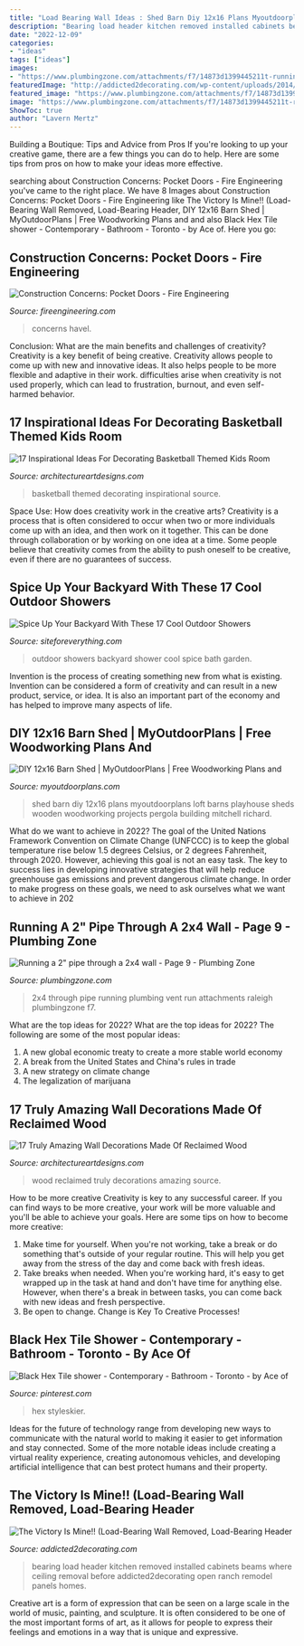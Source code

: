 ```yaml
---
title: "Load Bearing Wall Ideas : Shed Barn Diy 12x16 Plans Myoutdoorplans Loft Barns Playhouse Sheds Wooden Woodworking Projects Pergola Building Mitchell Richard"
description: "Bearing load header kitchen removed installed cabinets beams where ceiling removal before addicted2decorating open ranch remodel panels homes"
date: "2022-12-09"
categories:
- "ideas"
tags: ["ideas"]
images:
- "https://www.plumbingzone.com/attachments/f7/14873d1399445211t-running-2-pipe-through-2x4-wall-image-2830142295.jpg"
featuredImage: "http://addicted2decorating.com/wp-content/uploads/2014/03/load-bearing-header-installed-where-load-bearing-wall-removed.png"
featured_image: "https://www.plumbingzone.com/attachments/f7/14873d1399445211t-running-2-pipe-through-2x4-wall-image-2830142295.jpg"
image: "https://www.plumbingzone.com/attachments/f7/14873d1399445211t-running-2-pipe-through-2x4-wall-image-2830142295.jpg"
ShowToc: true
author: "Lavern Mertz"
---
```



Building a Boutique: Tips and Advice from Pros
If you're looking to up your creative game, there are a few things you can do to help. Here are some tips from pros on how to make your ideas more effective.

	

		
searching about Construction Concerns: Pocket Doors - Fire Engineering you've came to the right place. We have 8 Images about Construction Concerns: Pocket Doors - Fire Engineering like The Victory Is Mine!! (Load-Bearing Wall Removed, Load-Bearing Header, DIY 12x16 Barn Shed | MyOutdoorPlans | Free Woodworking Plans and and also Black Hex Tile shower - Contemporary - Bathroom - Toronto - by Ace of. Here you go:
		
    
## Construction Concerns: Pocket Doors - Fire Engineering

<img loading=lazy src="https://www.fireengineering.com/images.pennnet.com/fe/misc/0922havel1.jpg" onerror="this.onerror=null;this.src='https://tse1.mm.bing.net/th?id=OIP.qKuRNHdE-izaQl1RCQptXQHaJ4&amp;pid=15.1';" alt="Construction Concerns: Pocket Doors - Fire Engineering">

_Source: fireengineering.com_

>concerns havel. 

	

Conclusion: What are the main benefits and challenges of creativity?
Creativity is a key benefit of being creative. Creativity allows people to come up with new and innovative ideas. It also helps people to be more flexible and adaptive in their work. difficulties arise when creativity is not used properly, which can lead to frustration, burnout, and even self- harmed behavior.

    
## 17 Inspirational Ideas For Decorating Basketball Themed Kids Room

<img loading=lazy src="https://www.architectureartdesigns.com/wp-content/uploads/2016/11/3-33-630x419.jpg" onerror="this.onerror=null;this.src='https://tse4.mm.bing.net/th?id=OIP.32RFiW5Osd2HChXzaWm29wHaE7&amp;pid=15.1';" alt="17 Inspirational Ideas For Decorating Basketball Themed Kids Room">

_Source: architectureartdesigns.com_

>basketball themed decorating inspirational source. 

	

Space Use: How does creativity work in the creative arts?
Creativity is a process that is often considered to occur when two or more individuals come up with an idea, and then work on it together. This can be done through collaboration or by working on one idea at a time. Some people believe that creativity comes from the ability to push oneself to be creative, even if there are no guarantees of success.

    
## Spice Up Your Backyard With These 17 Cool Outdoor Showers

<img loading=lazy src="http://siteforeverything.com/wp-content/uploads/2016/04/Outdoor-Shower-6.jpg" onerror="this.onerror=null;this.src='https://tse2.mm.bing.net/th?id=OIP.upm9wf4wI381Mfzhcu5akQHaKw&amp;pid=15.1';" alt="Spice Up Your Backyard With These 17 Cool Outdoor Showers">

_Source: siteforeverything.com_

>outdoor showers backyard shower cool spice bath garden. 

	

Invention is the process of creating something new from what is existing. Invention can be considered a form of creativity and can result in a new product, service, or idea. It is also an important part of the economy and has helped to improve many aspects of life.

    
## DIY 12x16 Barn Shed | MyOutdoorPlans | Free Woodworking Plans And

<img loading=lazy src="http://myoutdoorplans.com/wp-content/uploads/2016/06/Barn-shed-loft.jpg" onerror="this.onerror=null;this.src='https://tse1.mm.bing.net/th?id=OIP.PyaDhW-12w7ymMsRqdNQywHaE8&amp;pid=15.1';" alt="DIY 12x16 Barn Shed | MyOutdoorPlans | Free Woodworking Plans and">

_Source: myoutdoorplans.com_

>shed barn diy 12x16 plans myoutdoorplans loft barns playhouse sheds wooden woodworking projects pergola building mitchell richard. 

	

What do we want to achieve in 2022?
The goal of the United Nations Framework Convention on Climate Change (UNFCCC) is to keep the global temperature rise below 1.5 degrees Celsius, or 2 degrees Fahrenheit, through 2020. However, achieving this goal is not an easy task. The key to success lies in developing innovative strategies that will help reduce greenhouse gas emissions and prevent dangerous climate change. In order to make progress on these goals, we need to ask ourselves what we want to achieve in 202
    
## Running A 2&quot; Pipe Through A 2x4 Wall - Page 9 - Plumbing Zone

<img loading=lazy src="https://www.plumbingzone.com/attachments/f7/14873d1399445211t-running-2-pipe-through-2x4-wall-image-2830142295.jpg" onerror="this.onerror=null;this.src='https://tse3.mm.bing.net/th?id=OIP.q1pG4b1PDXh4QuHCbXONFQHaJ5&amp;pid=15.1';" alt="Running a 2&quot; pipe through a 2x4 wall - Page 9 - Plumbing Zone">

_Source: plumbingzone.com_

>2x4 through pipe running plumbing vent run attachments raleigh plumbingzone f7. 

	

What are the top ideas for 2022?
What are the top ideas for 2022? The following are some of the most popular ideas: 
1. A new global economic treaty to create a more stable world economy 
2. A break from the United States and China's rules in trade 
3. A new strategy on climate change 
4. The legalization of marijuana 

    
## 17 Truly Amazing Wall Decorations Made Of Reclaimed Wood

<img loading=lazy src="https://www.architectureartdesigns.com/wp-content/uploads/2016/04/4-4-e1459636539158.jpg" onerror="this.onerror=null;this.src='https://tse4.mm.bing.net/th?id=OIP.Q8_MOaklnExzvCTmyF5jdwHaGt&amp;pid=15.1';" alt="17 Truly Amazing Wall Decorations Made Of Reclaimed Wood">

_Source: architectureartdesigns.com_

>wood reclaimed truly decorations amazing source. 

	

How to be more creative
Creativity is key to any successful career. If you can find ways to be more creative, your work will be more valuable and you'll be able to achieve your goals. Here are some tips on how to become more creative: 
1. Make time for yourself. When you're not working, take a break or do something that's outside of your regular routine. This will help you get away from the stress of the day and come back with fresh ideas. 
2. Take breaks when needed. When you're working hard, it's easy to get wrapped up in the task at hand and don't have time for anything else. However, when there's a break in between tasks, you can come back with new ideas and fresh perspective. 
3. Be open to change. Change is Key To Creative Processes!

    
## Black Hex Tile Shower - Contemporary - Bathroom - Toronto - By Ace Of

<img loading=lazy src="https://i.pinimg.com/736x/02/cd/92/02cd9259731e8f84f2b23f16d7dd7b53.jpg" onerror="this.onerror=null;this.src='https://tse4.mm.bing.net/th?id=OIP.OUnTCqmwQfMcqHbCIxkD3QHaKO&amp;pid=15.1';" alt="Black Hex Tile shower - Contemporary - Bathroom - Toronto - by Ace of">

_Source: pinterest.com_

>hex styleskier. 

	

Ideas for the future of technology range from developing new ways to communicate with the natural world to making it easier to get information and stay connected. Some of the more notable ideas include creating a virtual reality experience, creating autonomous vehicles, and developing artificial intelligence that can best protect humans and their property.

    
## The Victory Is Mine!! (Load-Bearing Wall Removed, Load-Bearing Header

<img loading=lazy src="http://addicted2decorating.com/wp-content/uploads/2014/03/load-bearing-header-installed-where-load-bearing-wall-removed.png" onerror="this.onerror=null;this.src='https://tse1.mm.bing.net/th?id=OIP.z6ZbgEkbiyLb9gIc44qpjAHaE8&amp;pid=15.1';" alt="The Victory Is Mine!! (Load-Bearing Wall Removed, Load-Bearing Header">

_Source: addicted2decorating.com_

>bearing load header kitchen removed installed cabinets beams where ceiling removal before addicted2decorating open ranch remodel panels homes. 

	

Creative art is a form of expression that can be seen on a large scale in the world of music, painting, and sculpture. It is often considered to be one of the most important forms of art, as it allows for people to express their feelings and emotions in a way that is unique and expressive.

